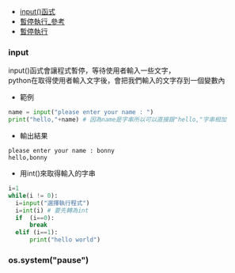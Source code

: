 - [input()函式](https://ithelp.ithome.com.tw/articles/10201956)
- [暫停執行_參考](https://www.delftstack.com/zh-tw/howto/python/python-pause/)
- [暫停執行](#os.system("pause"))

### input
input()函式會讓程式暫停，等待使用者輸入一些文字，  
python在取得使用者輸入文字後，會把我們輸入的文字存到一個變數內  
  - 範例
  ```python
  name = input("please enter your name : ")
  print("hello,"+name) # 因為name是字串所以可以直接跟"hello,"字串相加
  ```
  - 輸出結果
  ```
  please enter your name : bonny
  hello,bonny
  ```
  
  - 用int()來取得輸入的字串
  ```python
  i=1
  while(i != 0):
    i=input("選擇執行程式")
    i=int(i) # 要先轉為int
    if  (i==0):
        break
    elif (i==1):
        print("hello world")
  ```
  
### os.system("pause")

